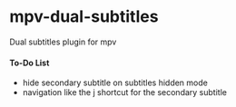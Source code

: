 # mpv-dual-subtitles
Dual subtitles plugin for mpv

#### To-Do List
- hide secondary subtitle on subtitles hidden mode
- navigation like the j shortcut for the secondary subtitle
